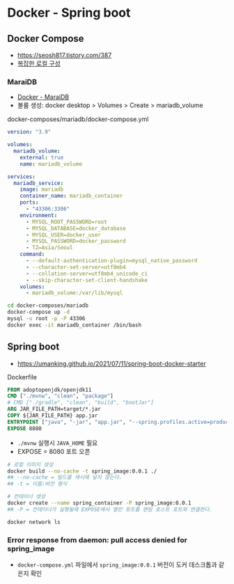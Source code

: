 # Docker - Spring boot

## Docker Compose
* https://seosh817.tistory.com/387
* [복잡한 로컬 구성](https://dev.gmarket.com/72)

### MaraiDB
* [Docker - MaraiDB](https://velog.io/@jkjan/Docker-MySQL-%EC%9B%90%EA%B2%A9-%EC%A0%91%EC%86%8D)
* 볼륨 생성: docker desktop > Volumes > Create > mariadb_volume

docker-composes/mariadb/docker-compose.yml
```yml
version: "3.9"

volumes:
  mariadb_volume:
    external: true
    name: mariadb_volume

services:
  mariadb_service:
    image: mariadb
    container_name: mariadb_container
    ports:
      - "43306:3306"
    environment:
      - MYSQL_ROOT_PASSWORD=root
      - MYSQL_DATABASE=docker_database
      - MYSQL_USER=docker_user
      - MYSQL_PASSWORD=docker_password
      - TZ=Asia/Seoul
    command:
      - --default-authentication-plugin=mysql_native_password
      - --character-set-server=utf8mb4
      - --collation-server=utf8mb4_unicode_ci
      - --skip-character-set-client-handshake
    volumes:
      - mariadb_volume:/var/lib/mysql
```

```sh
cd docker-composes/mariadb
docker-compose up -d
mysql -u root -p -P 43306
docker exec -it mariadb_container /bin/bash
```

## Spring boot
* https://umanking.github.io/2021/07/11/spring-boot-docker-starter

Dockerfile
```Dockerfile
FROM adoptopenjdk/openjdk11
CMD ["./mvnw", "clean", "package"]
# CMD ["./gradle", "clean", "build", "bootJar"]
ARG JAR_FILE_PATH=target/*.jar
COPY ${JAR_FILE_PATH} app.jar
ENTRYPOINT ["java", "-jar", "app.jar", "--spring.profiles.active=production"]
EXPOSE 8080
```
* `./mvnw` 실행시 `JAVA_HOME` 필요
* EXPOSE = 8080 포트 오픈

```sh
# 로컬 이미지 생성
docker build --no-cache -t spring_image:0.0.1 ./
## --no-cache = 빌드를 캐시에 넣지 않는다.
## -t = 이름:버전 형식

# 컨테이너 생성
docker create --name spring_container -P spring_image:0.0.1
## -P = 컨테이너가 실행될때 EXPOSE에서 열린 포트를 랜덤 호스트 포트와 연결한다.
```

```sh
docker network ls
```

### Error response from daemon: pull access denied for spring_image
* `docker-compose.yml` 파일에서 `spring_image:0.0.1` 버전이 도커 데스크톱과 같은지 확인

